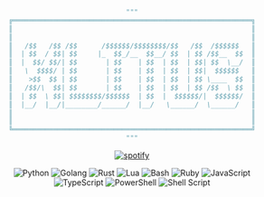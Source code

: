 <!--- 

›  𝗥𝗘𝗔𝗗𝗠𝗘.𝗺𝗱

--->


<div align="center">

```python
"""
╔═══════════════════════════════════════════════════════════╗
║                                                           ║
║                                                           ║
║   /$$   /$$ /$$      /$$$$$$/$$$$$$$$/$$   /$$  /$$$$$$   ║
║  | $$  / $$| $$     |_  $$_/__  $$__/ $$  | $$ /$$__  $$  ║
║  |  $$/ $$/| $$       | $$    | $$  | $$  | $$| $$  \__/  ║
║   \  $$$$/ | $$       | $$    | $$  | $$  | $$|  $$$$$$   ║
║    >$$  $$ | $$       | $$    | $$  | $$  | $$ \____  $$  ║
║   /$$/\  $$| $$       | $$    | $$  | $$  | $$ /$$  \ $$  ║
║  | $$  \ $$| $$$$$$$$/$$$$$$  | $$  |  $$$$$$/|  $$$$$$/  ║
║  |__/  |__/|________/______/  |__/   \______/  \______/   ║
║                                                           ║
║                                                           ║
╚═══════════════════════════════════════════════════════════╝
"""

```

[![spotify](https://spotify-github-profile.vercel.app/api/view?uid=31t4h262rp3lt6d5xjg34hbawkta&cover_image=true&theme=natemoo-re&show_offline=true&background_color=000000&interchange=true&bar_color=000000&bar_color_cover=true)](https://discord.gg/NPQsUrnjcM)

<p align="center">

  ![Python](https://img.shields.io/badge/Python-3776AB?style=flat&for-the-badge&logo=python&logoColor=white&labelColor=black)
  ![Golang](https://img.shields.io/badge/Go-00ADD8?style=flat&for-the-badge&logo=go&logoColor=white&labelColor=black)
  ![Rust](https://img.shields.io/badge/Rust-000000?style=flat&for-the-badge&logo=rust&logoColor=white&labelColor=black)
  ![Lua](https://img.shields.io/badge/Lua-2C2D72?style=flat&for-the-badge&logo=lua&logoColor=white&labelColor=black)
  ![Bash](https://img.shields.io/badge/Bash-4EAA25?style=flat&for-the-badge&logo=gnu-bash&logoColor=white&labelColor=black)
  ![Ruby](https://img.shields.io/badge/Ruby-CC342D?style=flat&for-the-badge&logo=ruby&logoColor=white&labelColor=black)
  ![JavaScript](https://img.shields.io/badge/JavaScript-F7DF1E?style=flat&for-the-badge&logo=javascript&logoColor=white&labelColor=black)
  ![TypeScript](https://img.shields.io/badge/TypeScript-007ACC?style=flat&for-the-badge&logo=typescript&logoColor=white&labelColor=black)
  ![PowerShell](https://img.shields.io/badge/PowerShell-012456?style=flat&for-the-badge&logo=powershell&logoColor=white&labelColor=black)
  ![Shell Script](https://img.shields.io/badge/Shell%20Script-121011?style=flat&for-the-badge&logo=shell&logoColor=white&labelColor=black)

</p>


</div>
